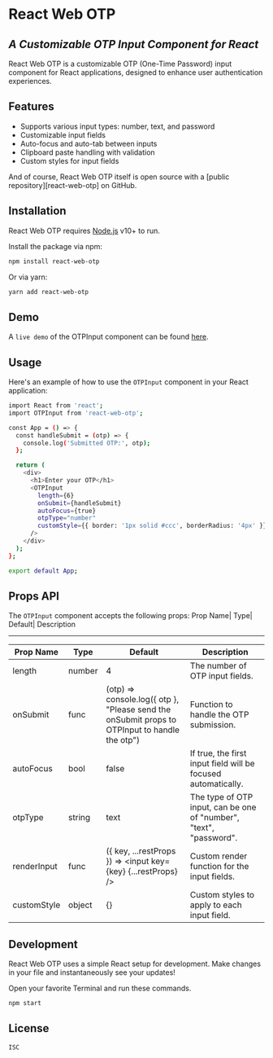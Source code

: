 # React Web OTP

## _A Customizable OTP Input Component for React_

React Web OTP is a customizable OTP (One-Time Password) input component for React applications, designed to enhance user authentication experiences.

## Features

- Supports various input types: number, text, and password
- Customizable input fields
- Auto-focus and auto-tab between inputs
- Clipboard paste handling with validation
- Custom styles for input fields

And of course, React Web OTP itself is open source with a [public repository][react-web-otp] on GitHub.

## Installation

React Web OTP requires [Node.js](https://nodejs.org/) v10+ to run.

Install the package via npm:

```sh
npm install react-web-otp
```

Or via yarn:

```sh
yarn add react-web-otp
```

## Demo

A `live demo` of the OTPInput component can be found [here](https://google.com/).

## Usage

Here's an example of how to use the `OTPInput` component in your React application:

```sh
import React from 'react';
import OTPInput from 'react-web-otp';

const App = () => {
  const handleSubmit = (otp) => {
    console.log('Submitted OTP:', otp);
  };

  return (
    <div>
      <h1>Enter your OTP</h1>
      <OTPInput
        length={6}
        onSubmit={handleSubmit}
        autoFocus={true}
        otpType="number"
        customStyle={{ border: '1px solid #ccc', borderRadius: '4px' }}
      />
    </div>
  );
};

export default App;
```

## Props API

The `OTPInput` component accepts the following props:
Prop Name| Type| Default| Description

---

| Prop Name   | Type   | Default                                                                                       | Description                                                        |
| ----------- | ------ | --------------------------------------------------------------------------------------------- | ------------------------------------------------------------------ |
| length      | number | 4                                                                                             | The number of OTP input fields.                                    |
| onSubmit    | func   | (otp) => console.log({ otp }, "Please send the onSubmit props to OTPInput to handle the otp") | Function to handle the OTP submission.                             |
| autoFocus   | bool   | false                                                                                         | If true, the first input field will be focused automatically.      |
| otpType     | string | text                                                                                          | The type of OTP input, can be one of "number", "text", "password". |
| renderInput | func   | ({ key, ...restProps }) => <input key={key} {...restProps} />                                 | Custom render function for the input fields.                       |
| customStyle | object | {}                                                                                            | Custom styles to apply to each input field.                        |

## Development

React Web OTP uses a simple React setup for development. Make changes in your file and instantaneously see your updates!

Open your favorite Terminal and run these commands.

```sh
npm start
```

## License

`ISC`
